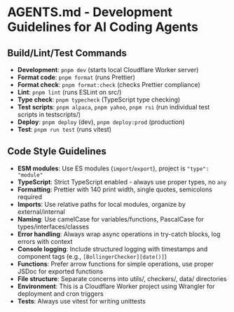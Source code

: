 # AGENTS.md - Development Guidelines for AI Coding Agents

## Build/Lint/Test Commands
- **Development**: `pnpm dev` (starts local Cloudflare Worker server)
- **Format code**: `pnpm format` (runs Prettier)
- **Format check**: `pnpm format:check` (checks Prettier compliance)
- **Lint**: `pnpm lint` (runs ESLint on src/)
- **Type check**: `pnpm typecheck` (TypeScript type checking)
- **Test scripts**: `pnpm alpaca`, `pnpm yahoo`, `pnpm rsi` (run individual test scripts in testscripts/)
- **Deploy**: `pnpm deploy` (dev), `pnpm deploy:prod` (production)
- **Test**: `pnpm run test` (runs vitest)

## Code Style Guidelines
- **ESM modules**: Use ES modules (`import`/`export`), project is `"type": "module"`
- **TypeScript**: Strict TypeScript enabled - always use proper types, no `any`
- **Formatting**: Prettier with 140 print width, single quotes, semicolons required
- **Imports**: Use relative paths for local modules, organize by external/internal
- **Naming**: Use camelCase for variables/functions, PascalCase for types/interfaces/classes
- **Error handling**: Always wrap async operations in try-catch blocks, log errors with context
- **Console logging**: Include structured logging with timestamps and component tags (e.g., `[BollingerChecker][date()]`)
- **Functions**: Prefer arrow functions for simple operations, use proper JSDoc for exported functions
- **File structure**: Separate concerns into utils/, checkers/, data/ directories
- **Environment**: This is a Cloudflare Worker project using Wrangler for deployment and cron triggers
- **Tests**: Always use vitest for writing unittests
